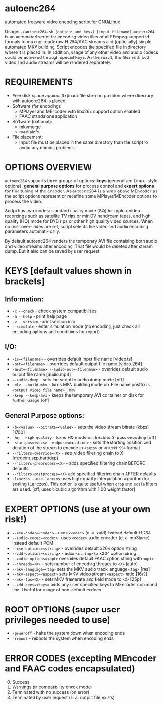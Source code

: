 # autoenc264
automated freeware video encoding script for GNU/Linux

Usage: `./autoenc264.sh [options and keys] [input filename]`
`autoenc264` is an automated script for encoding video files of all FFmpeg-supported formats to muxing-ready raw H.264/AAC streams and [optionally] simple automated MKV building. Script encodes the specified file in directory where it
is placed in. In addition, usage of any other video and audio codecs could be achieved through special keys. As the result, the files with both video and audio streams will be rendered separately.

REQUIREMENTS
===
- Free disk space  approx. 3x(input file size) on partition where directory with autoenc264 is placed.
- Software (for encoding):
	- MPlayer and MEncoder with libx264 support option enabled
	- FAAC standalone application
- Software (optional):
	- mkvmerge
	- mediainfo
- File placement:
	- Input file must be placed in the same directory
    than the script to avoid any naming problems

OPTIONS OVERVIEW
===
`autoenc264` supports three groups of options: **keys** (generalized Linux-
style options), **general purpose options** for process control and **expert options**
for fine tuning of the encoder. As autoenc264 is a wrap above MEncoder as the
script options represent or redefine some MPlayer/MEncoder options to process
the video. 

Script has two modes: standard quality mode (SQ) for typical video
recordings such as satellite TV rips or miniDV handycam tapes, and high quality
(HQ) mode for DVD rips or other high quality video sources. When no user over-
rides are set, script selects the video and audio encoding parameters automati-
cally.

 By default autoenc264 renders the temporary AVI file containing both
audio and video streams after encoding. That file would be deleted after stream
dump. But it also can be saved by user request.

KEYS [default values shown in brackets]
===
## Information:
- `-c --check` - check system compatibilities
- `-h --help` - print help page
- `-v --version` -print version info
- `--simulate` - enter simulation mode (no encoding, just check
    all encoding options and conditions for report)
		
## I/O:
- `-in=<filename>` - overrides default input file name [video.ts]
- `-out=<filename>` - overrides default output file name [video.264]
- `-aout=<filename> --audio-out=<filename>` - overrides default audio output file name [audio.mp4]
- `--audio-dump` - sets the script to audio dump mode [off]
- `-mkv --build-mkv` - turns MKV building mode on. File name postfix is `<output video file name>_.mkv`
- `-keep --keep-avi` - keeps the temporary AVI container on disk for further usage [off]

## General Purpose options:
- `-b=<value> --bitrate=<value>` - sets the video stream bitrate (kbps) [1700]
- `-hq --high-quality` - turns HQ mode on. Enables 3-pass encoding [off]
- `-startpos=<secs> -endpos=<duration>` - sets the starting position and duration of the stream to encode in `<secs>` or `<HH:MM:SS>` format
- `--filters-override=<X>` - sets video filtering chain to X [mcdeint,spp,harddup]
- `--filters-preprocess=<X>` - adds specified filtering chain BEFORE defaults
- `--filters-postprocess=<X>` add specified filtering chain AFTER defaults
- `-lanczos --use-lanczos` uses high-quality interpolation algorithm for scaling (Lanczos). This option is quite useful when `crop` and `scale` filters are used. [off, uses bicubic algorithm with 1.00 weight factor]

EXPERT OPTIONS (use at your own risk!)
===
- `--use-codec=<codec>` - uses `<codec>` (e. a. xvid) instead default H.264
- `--audio-codec=<codec>`- uses `<codec>` audio encoder (e. a. mp3lame) instead default PCM
- `--use-options=<string>` - overrides default x264 option string
- `--add-options=<string>` - adds `<string>` to x264 option string
- `--audio-options=<opt>` overrides default FAAC option string with `<opt>`
- `--threads=<X>` - sets number of encoding threads to `<X>` [auto]
- `--mkv-language=<tag>` sets the MKV audio track language `<tag>` [rus]
- `--mkv-aspect=<aspect>` sets MKV video stream `<aspect>` ratio [16/9]
- `--mkv-fps=<X>` - sets MKV framerate and field mode to `<X>` [25p]
- `--add-keys=<keys>` adds any user specified keys to MEncoder command line. Useful for usage of non-default codecs

ROOT OPTIONS (super user privileges needed to use)
===
- `-poweroff` - halts the system down when encoding ends
- `-reboot` - reboots the system when encoding ends

ERROR CODES (excepting MEncoder and FAAC codes encapsulated)
===
0. Success
1. Warnings (in compatibility check mode)
2. Terminated with no success (on error)
3. Terminated by user request (e. a. output file exists)

